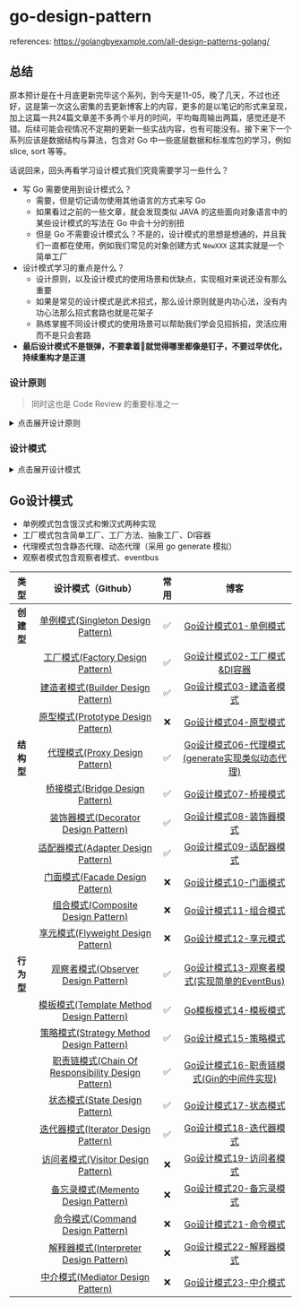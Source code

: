 # go-design-pattern

references:
https://golangbyexample.com/all-design-patterns-golang/

## 总结

原本预计是在十月底更新完毕这个系列，到今天是11-05，晚了几天，不过也还好，这是第一次这么密集的去更新博客上的内容，更多的是以笔记的形式来呈现，加上这篇一共24篇文章差不多两个半月的时间，平均每周输出两篇，感觉还是不错。后续可能会视情况不定期的更新一些实战内容，也有可能没有。接下来下一个系列应该是数据结构与算法，包含对 Go 中一些底层数据和标准库包的学习，例如 slice, sort 等等。

话说回来，回头再看学习设计模式我们究竟需要学习一些什么？

-   写 Go 需要使用到设计模式么？
    -   需要，但是切记请勿使用其他语言的方式来写 Go
    -   如果看过之前的一些文章，就会发现类似 JAVA 的这些面向对象语言中的某些设计模式的写法在 Go 中会十分的别扭
    -   但是 Go 不需要设计模式么？不是的，设计模式的思想是想通的，并且我们一直都在使用，例如我们常见的对象创建方式 `NewXXX` 这其实就是一个简单工厂
-   设计模式学习的重点是什么？
    -   设计原则，以及设计模式的使用场景和优缺点，实现相对来说还没有那么重要
    -   如果是常见的设计模式是武术招式，那么设计原则就是内功心法，没有内功心法那么招式套路也就是花架子
    -   熟练掌握不同设计模式的使用场景可以帮助我们学会见招拆招，灵活应用而不是只会套路
-   **最后设计模式不是银弹，不要拿着🔨就觉得哪里都像是钉子，不要过早优化，持续重构才是正道**

### 设计原则

> 同时这也是 Code Review 的重要标准之一

<details>
 <summary>点击展开设计原则</summary>

 ![设计原则](imgs/img01.jpg)

</details>

### 设计模式

<details>
 <summary>点击展开设计模式</summary>

 ![设计模式](imgs/img02.jpg)

</details>



## Go设计模式

-   单例模式包含饿汉式和懒汉式两种实现
-   工厂模式包含简单工厂、工厂方法、抽象工厂、DI容器
-   代理模式包含静态代理、动态代理（采用 go generate 模拟）
-   观察者模式包含观察者模式、eventbus

|  **类型**  |                                                  **设计模式（Github）**                                                   | **常用** |                                       **博客**                                        |
| :--------: | :-----------------------------------------------------------------------------------------------------------------------: | :------: | :-----------------------------------------------------------------------------------: |
| **创建型** |       [单例模式(Singleton Design Pattern)](https://github.com/mohuishou/go-design-pattern/blob/master/01_singleton)       |    ✅     |            [Go设计模式01-单例模式](https://lailin.xyz/post/singleton.html)            |
|            |         [工厂模式(Factory Design Pattern)](https://github.com/mohuishou/go-design-pattern/blob/master/02_factory)         |    ✅     |         [Go设计模式02-工厂模式&DI容器](https://lailin.xyz/post/factory.html)          |
|            |        [建造者模式(Builder Design Pattern)](https://github.com/mohuishou/go-design-pattern/blob/master/03_builder)        |    ✅     |            [Go设计模式03-建造者模式](https://lailin.xyz/post/builder.html)            |
|            |       [原型模式(Prototype Design Pattern)](https://github.com/mohuishou/go-design-pattern/blob/master/04_prototype)       |    ❌     |            [Go设计模式04-原型模式](https://lailin.xyz/post/prototype.html)            |
| **结构型** |           [代理模式(Proxy Design Pattern)](https://github.com/mohuishou/go-design-pattern/blob/master/05_proxy)           |    ✅     | [Go设计模式06-代理模式(generate实现类似动态代理)](https://lailin.xyz/post/proxy.html) |
|            |          [桥接模式(Bridge Design Pattern)](https://github.com/mohuishou/go-design-pattern/blob/master/06_bridge)          |    ✅     |             [Go设计模式07-桥接模式](https://lailin.xyz/post/bridge.html)              |
|            |      [装饰器模式(Decorator Design Pattern)](https://github.com/mohuishou/go-design-pattern/blob/master/07_decorator)      |    ✅     |           [Go设计模式08-装饰器模式](https://lailin.xyz/post/decorator.html)           |
|            |        [适配器模式(Adapter Design Pattern)](https://github.com/mohuishou/go-design-pattern/blob/master/08_adapter)        |    ✅     |            [Go设计模式09-适配器模式](https://lailin.xyz/post/adapter.html)            |
|            |          [门面模式(Facade Design Pattern)](https://github.com/mohuishou/go-design-pattern/blob/master/09_facade)          |    ❌     |             [Go设计模式10-门面模式](https://lailin.xyz/post/facade.html)              |
|            |       [组合模式(Composite Design Pattern)](https://github.com/mohuishou/go-design-pattern/blob/master/10_composite)       |    ❌     |            [Go设计模式11-组合模式](https://lailin.xyz/post/composite.html)            |
|            |       [享元模式(Flyweight Design Pattern)](https://github.com/mohuishou/go-design-pattern/blob/master/11_flyweight)       |    ❌     |            [Go设计模式12-享元模式](https://lailin.xyz/post/flyweight.html)            |
| **行为型** |       [观察者模式(Observer Design Pattern)](https://github.com/mohuishou/go-design-pattern/blob/master/12_observer)       |    ✅     | [Go设计模式13-观察者模式(实现简单的EventBus)](https://lailin.xyz/post/observer.html)  |
|            |    [模板模式(Template Method Design Pattern)](https://github.com/mohuishou/go-design-pattern/blob/master/13_template)     |    ✅     |            [Go模板模式14-模板模式](https://lailin.xyz/post/template.html)             |
|            |    [策略模式(Strategy Method Design Pattern)](https://github.com/mohuishou/go-design-pattern/blob/master/14_strategy)     |    ✅     |            [Go设计模式15-策略模式](https://lailin.xyz/post/strategy.html)             |
|            | [职责链模式(Chain Of Responsibility Design Pattern)](https://github.com/mohuishou/go-design-pattern/blob/master/15_chain) |    ✅     |    [Go设计模式16-职责链模式(Gin的中间件实现)](https://lailin.xyz/post/chain.html)     |
|            |           [状态模式(State Design Pattern)](https://github.com/mohuishou/go-design-pattern/blob/master/16_state)           |    ✅     |              [Go设计模式17-状态模式](https://lailin.xyz/post/state.html)              |
|            |       [迭代器模式(Iterator Design Pattern)](https://github.com/mohuishou/go-design-pattern/blob/master/17_iterator)       |    ✅     |           [Go设计模式18-迭代器模式](https://lailin.xyz/post/iterator.html)            |
|            |  [访问者模式(Visitor Design Pattern)](https://github.com/mohuishou/go-design-pattern/blob/master/18_visitor/visitor.go)   |    ❌     |            [Go设计模式19-访问者模式](https://lailin.xyz/post/visitor.html)            |
|            |        [备忘录模式(Memento Design Pattern)](https://github.com/mohuishou/go-design-pattern/blob/master/19_memento)        |    ❌     |            [Go设计模式20-备忘录模式](https://lailin.xyz/post/memento.html)            |
|            |         [命令模式(Command Design Pattern)](https://github.com/mohuishou/go-design-pattern/blob/master/20_command)         |    ❌     |             [Go设计模式21-命令模式](https://lailin.xyz/post/command.html)             |
|            |    [解释器模式(Interpreter Design Pattern)](https://github.com/mohuishou/go-design-pattern/blob/master/21_interpreter)    |    ❌     |          [Go设计模式22-解释器模式](https://lailin.xyz/post/interpreter.html)          |
|            |        [中介模式(Mediator Design Pattern)](https://github.com/mohuishou/go-design-pattern/blob/master/22_mediator)        |    ❌     |            [Go设计模式23-中介模式](https://lailin.xyz/post/mediator.html)             |